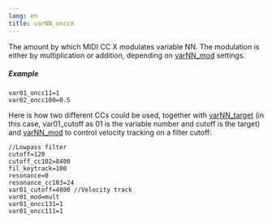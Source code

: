 ```yaml
---
lang: en
title: varNN_onccX
---
```

The amount by which MIDI CC X modulates variable NN. The modulation is either
by multiplication or addition, depending on [varNN_mod](varNN_mod) settings.

##### Example

```
var01_oncc11=1
var02_oncc100=0.5
```

Here is how two different CCs could be used, together with [varNN_target](varNN_target) 
(in this case, var01_cutoff as 01 is the variable number and cutoff is the target)
and [varNN_mod](varNN_mod) to control velocity tracking on a filter cutoff:

```
//Lowpass filter
cutoff=120
cutoff_cc102=8400
fil_keytrack=100
resonance=0
resonance_cc103=24
var01_cutoff=4800 //Velocity track
var01_mod=mult
var01_oncc131=1
var01_oncc111=1
```
